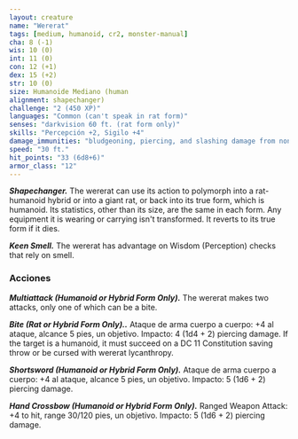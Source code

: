 ```yaml
---
layout: creature
name: "Wererat"
tags: [medium, humanoid, cr2, monster-manual]
cha: 8 (-1)
wis: 10 (0)
int: 11 (0)
con: 12 (+1)
dex: 15 (+2)
str: 10 (0)
size: Humanoide Mediano (human
alignment: shapechanger)
challenge: "2 (450 XP)"
languages: "Common (can't speak in rat form)"
senses: "darkvision 60 ft. (rat form only)"
skills: "Percepción +2, Sigilo +4"
damage_immunities: "bludgeoning, piercing, and slashing damage from nonmagical weapons that aren't silvered"
speed: "30 ft."
hit_points: "33 (6d8+6)"
armor_class: "12"
---
```


***Shapechanger.*** The wererat can use its action to polymorph into a rat-humanoid hybrid or into a giant rat, or back into its true form, which is humanoid. Its statistics, other than its size, are the same in each form. Any equipment it is wearing or carrying isn't transformed. It reverts to its true form if it dies.

***Keen Smell.*** The wererat has advantage on Wisdom (Perception) checks that rely on smell.

### Acciones

***Multiattack (Humanoid or Hybrid Form Only).*** The wererat makes two attacks, only one of which can be a bite.

***Bite (Rat or Hybrid Form Only)..*** Ataque de arma cuerpo a cuerpo: +4 al ataque, alcance 5 pies, un objetivo. Impacto: 4 (1d4 + 2) piercing damage. If the target is a humanoid, it must succeed on a DC 11 Constitution saving throw or be cursed with wererat lycanthropy.

***Shortsword (Humanoid or Hybrid Form Only).*** Ataque de arma cuerpo a cuerpo: +4 al ataque, alcance 5 pies, un objetivo. Impacto: 5 (1d6 + 2) piercing damage.

***Hand Crossbow (Humanoid or Hybrid Form Only).*** Ranged Weapon Attack: +4 to hit, range 30/120 pies, un objetivo. Impacto: 5 (1d6 + 2) piercing damage.